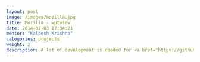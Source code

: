 ```yaml
---
layout: post
image: /images/mozilla.jpg
title: Mozilla - wptview
date: 2014-02-03 17:34:21
mentor: "Kalpesh Krishna"
categories: projects
weight: 2
description: A lot of development is needed for <a href="https://github.com/mozilla/wptview">this open source repository</a>.
---
```

